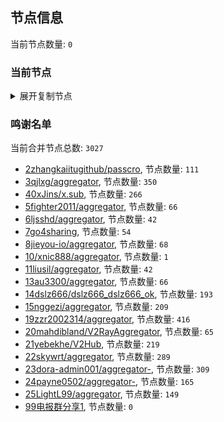 
## 节点信息
当前节点数量: `0`
### 当前节点
<details>
  <summary>展开复制节点</summary>

    

</details>

### 鸣谢名单
当前合并节点总数: `3027`
- [2zhangkaiitugithub/passcro](https://github.com/zhangkaiitugithub/passcro), 节点数量: `111`
- [3qjlxg/aggregator](https://github.com/qjlxg/aggregator), 节点数量: `350`
- [40xJins/x.sub](https://github.com/0xJins/x.sub), 节点数量: `266`
- [5fighter2011/aggregator](https://github.com/fighter2011/aggregator), 节点数量: `66`
- [6ljsshd/aggregator](https://github.com/ljsshd/aggregator), 节点数量: `42`
- [7go4sharing](https://github.com/go4sharing), 节点数量: `54`
- [8jieyou-io/aggregator](https://github.com/jieyou-io/aggregator), 节点数量: `68`
- [10/xnic888/aggregator](https://github.com/xnic888/aggregator), 节点数量: `1`
- [11liusil/aggregator](https://github.com/liusil/aggregator), 节点数量: `42`
- [13au3300/aggregator](https://github.com/au3300/aggregator), 节点数量: `66`
- [14dslz666/dslz666_dslz666_ok](https://github.com/dslz666/dslz666_dslz666_ok), 节点数量: `193`
- [15nggezi/aggregator](https://github.com/nggezi/aggregator), 节点数量: `209`
- [19zzr2002314/aggregator](https://github.com/zzr2002314/aggregator), 节点数量: `416`
- [20mahdibland/V2RayAggregator](https://github.com/mahdibland/V2RayAggregator), 节点数量: `65`
- [21yebekhe/V2Hub](https://github.com/yebekhe/V2Hub), 节点数量: `219`
- [22skywrt/aggregator](https://github.com/skywrt/aggregator), 节点数量: `289`
- [23dora-admin001/aggregator-](https://github.com/dora-admin001/aggregator-), 节点数量: `309`
- [24payne0502/aggregator-](https://github.com/payne0502/aggregator-), 节点数量: `165`
- [25LightL99/aggregator](https://github.com/LightL99/aggregator), 节点数量: `149`
- [99电报群分享1](https://github.com/cdddbc/getAirport), 节点数量: `0`


